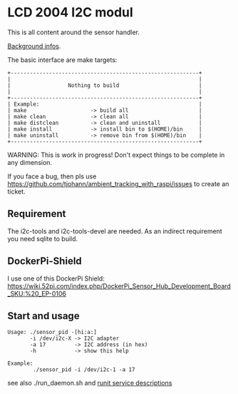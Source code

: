 LCD 2004 I2C modul
==================

This is all content around the sensor handler.

[Background infos](../Documentation/knowledge_base.md).

The basic interface are make targets:

    +-----------------------------------------------------------+
    |                                                           |
    |                  Nothing to build                         |
    |                                                           |
    +-----------------------------------------------------------+
    | Example:                                                  |
    | make                    -> build all                      |
    | make clean              -> clean all                      |
    | make distclean          -> clean and uninstall            |
    | make install            -> install bin to $(HOME)/bin     |
    | make uninstall          -> remove bin from $(HOME)/bin    |
    +-----------------------------------------------------------+

WARNING: This is work in progress! Don't expect things to be complete in any dimension.

If you face a bug, then pls use https://github.com/tjohann/ambient_tracking_with_raspi/issues to create an ticket.


Requirement
-----------

The i2c-tools and i2c-tools-devel are needed. As an indirect requirement you need sqlite to build.


DockerPi-Shield
---------------

I use one of this DockerPi Shield: https://wiki.52pi.com/index.php/DockerPi_Sensor_Hub_Development_Board_SKU:%20_EP-0106


Start and usage
---------------

```
Usage: ./sensor_pid -[hi:a:]
       -i /dev/i2c-X -> I2C adapter
       -a 17         -> I2C address (in hex)
       -h            -> show this help

Example:
        ./sensor_pid -i /dev/i2c-1 -a 17
```

see also ./run_daemon.sh and [runit service descriptions](../etc/README.md)
